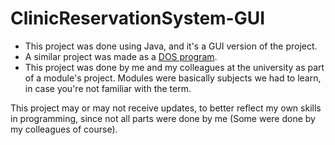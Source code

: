 # ClinicReservationSystem-GUI

* This project was done using Java, and it's a GUI version of the project.
* A similar project was made as a [DOS program](https://github.com/Andre-Salama/ClinicReservationSystem-DOS).
* This project was done by me and my colleagues at the university as part of a module's project. Modules were basically subjects we had to learn, in case you're not familiar with the term.

This project may or may not receive updates, to better reflect my own skills in programming, since not all parts were done by me (Some were done by my colleagues of course).
